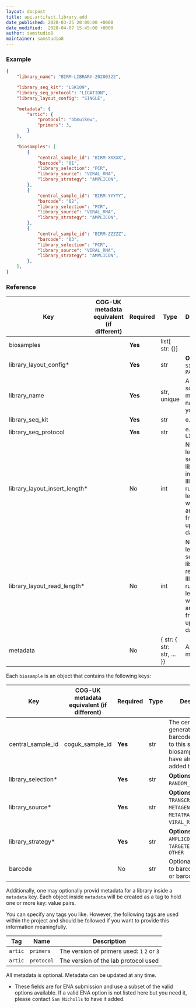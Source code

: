 ```yaml
---
layout: docpost
title: api.artifact.library.add
date_published: 2020-03-25 20:00:00 +0000
date_modified:  2020-04-07 15:45:00 +0000
author: samstudio8
maintainer: samstudio8
---
```


### Example

```json
{
    "library_name": "BIRM-LIBRARY-20200322",

    "library_seq_kit": "LSK109",
    "library_seq_protocol": "LIGATION",
    "library_layout_config": "SINGLE",

    "metadata": {
        "artic": {
            "protocol": "bbmuik6w",
            "primers": 3,
        }
    },

    "biosamples": [
        {
            "central_sample_id": "BIRM-XXXXX",
            "barcode": "01",
            "library_selection": "PCR",
            "library_source": "VIRAL_RNA",
            "library_strategy": "AMPLICON",
        },
        {
            "central_sample_id": "BIRM-YYYYY",
            "barcode": "02",
            "library_selection": "PCR",
            "library_source": "VIRAL_RNA",
            "library_strategy": "AMPLICON",
        },
        {
            "central_sample_id": "BIRM-ZZZZZ",
            "barcode": "03",
            "library_selection": "PCR",
            "library_source": "VIRAL_RNA",
            "library_strategy": "AMPLICON",
        },
    ],
}
```

### Reference

| Key                  | COG-UK metadata equivalent (if different)   | Required | Type       | Description                           |
|----------------------|-------------------------------|----------|------------|---------------------------------------|
| biosamples              |                               | **Yes**      | list[ str: {}] |  |
| library_layout_config*        |                               | **Yes**      | str        | **Options** `SINGLE`, `PAIRED` |
| library_name    |                                    | **Yes**      | str, unique        | A unique, somewhat memorable name for your library. |
| library_seq_kit    |                                    | **Yes**      | str        | e.g. `LSK109` |
| library_seq_protocol    |                                    | **Yes**      | str   | e.g. `LIGATION`|
| library_layout_insert_length*        |                               | No      | int        | Nominal length of sequencing library insert. Illumina runs only. If left blank we will try and infer it from uploaded data. |
| library_layout_read_length*        |                               | No      | int        | Nominal length of sequencing library reads. Illumina runs only. If left blank we will try and infer it from uploaded data. |
| metadata | | No | { str: { str: str, ... }} | Arbitrary metadata |

Each `biosample` is an object that contains the following keys:

| Key                  | COG-UK metadata equivalent (if different)   | Required | Type       | Description                           |
|----------------------|-------------------------------|----------|------------|---------------------------------------|
| central_sample_id    | coguk_sample_id               | **Yes**      | str        | The centrally generated "Heron" barcode assigned to this sample. This biosample must have already been added to Majora. |
| library_selection*        |                               | **Yes**      | str        | **Options** `RANDOM`, `PCR` `RANDOM_PCR`, `OTHER` |
| library_source*        |                               | **Yes**      | str        | **Options** `GENOMIC`, `TRANSCRIPTOMIC`, `METAGENOMIC`, `METATRANSCRIPTOMIC`, `VIRAL_RNA`, `OTHER` |
| library_strategy*        |                               | **Yes**      | str        | **Options** `WGA`, `WGS`, `AMPLICON`, `TARGETED_CAPTURE`, `OTHER` |
| barcode        |                               | No      | str        | Optional reference to barcode adapter or barcode number |


Additionally, one may optionally provid metadata for a library inside a `metadata` key.
Each object inside `metadata` will be created as a tag to hold one or more key: value pairs.

You can specify any tags you like. However, the following tags are used within the project and should be followed if you want to provide this information meaningfully.

| Tag         | Name      | Description                           |
|-------------|-----------|---------------------------------------|
| `artic`     | `primers` | The version of primers used: `1` `2` or `3` |
| `artic`     | `protocol`| The version of the lab protocol used |

All metadata is optional. Metadata can be updated at any time.

* These fields are for ENA submission and use a subset of the valid options available. If a valid ENA option is not listed here but you need it, please contact `Sam Nicholls` to have it added.
